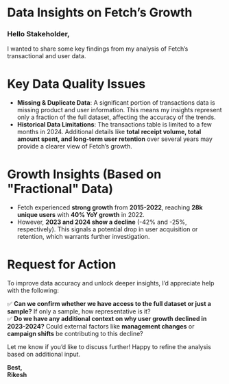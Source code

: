 # Data Insights on Fetch’s Growth

### Hello Stakeholder,

I wanted to share some key findings from my analysis of Fetch’s transactional and user data.

# Key Data Quality Issues  
- **Missing & Duplicate Data**: A significant portion of transactions data is missing product and user information. This means my insights represent only a fraction of the full dataset, affecting the accuracy of the trends.  
- **Historical Data Limitations**: The transactions table is limited to a few months in 2024. Additional details like **total receipt volume, total amount spent, and long-term user retention** over several years may provide a clearer view of Fetch’s growth.  

# Growth Insights (Based on "Fractional" Data)  
- Fetch experienced **strong growth** from **2015-2022**, reaching **28k unique users** with **40% YoY growth** in 2022.  
- However, **2023 and 2024 show a decline** (-42% and -25%, respectively). This signals a potential drop in user acquisition or retention, which warrants further investigation.  

# Request for Action  
To improve data accuracy and unlock deeper insights, I’d appreciate help with the following:  

✅ **Can we confirm whether we have access to the full dataset or just a sample?** If only a sample, how representative is it?  
✅ **Do we have any additional context on why user growth declined in 2023-2024?** Could external factors like **management changes** or **campaign shifts** be contributing to this decline?  

Let me know if you’d like to discuss further! Happy to refine the analysis based on additional input.  

**Best,**  
**Rikesh**  
